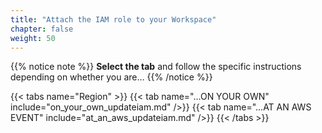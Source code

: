 ```yaml
---
title: "Attach the IAM role to your Workspace"
chapter: false
weight: 50
---
```


{{% notice note %}}
**Select the tab** and follow the specific instructions depending on whether you are…
{{% /notice %}}


{{< tabs name="Region" >}}
    {{< tab name="...ON YOUR OWN" include="on_your_own_updateiam.md" />}}
    {{< tab name="...AT AN AWS EVENT" include="at_an_aws_updateiam.md" />}}
{{< /tabs >}}